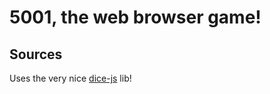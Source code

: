 # 5001, the web browser game!

## Sources

Uses the very nice [dice-js](https://github.com/jhamlet/dice-js) lib!
